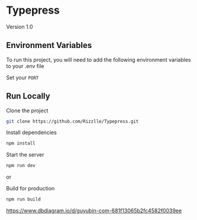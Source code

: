 # Typepress

Version 1.0

## Environment Variables

To run this project, you will need to add the following environment variables to your .env file

Set your `PORT`

## Run Locally

Clone the project

```bash
git clone https://github.com/Rizzlle/Typepress.git
```

Install dependencies

```bash
npm install
```

Start the server

```bash
npm run dev
```

or 

Build for production

```bash
npm run build
```

https://www.dbdiagram.io/d/guyubin-com-681f13065b2fc4582f0039ee